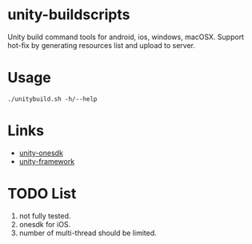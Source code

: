 # unity-buildscripts
Unity build command tools for android, ios, windows, macOSX. Support hot-fix by generating resources list and upload to server.

# Usage
```
./unitybuild.sh -h/--help
```

# Links
* [unity-onesdk](https://github.com/sric0880/unity-onesdk)
* [unity-framework](https://github.com/sric0880/unity-framework)

# TODO List
 1. not fully tested.
 2. onesdk for iOS.
 3. number of multi-thread should be limited.
